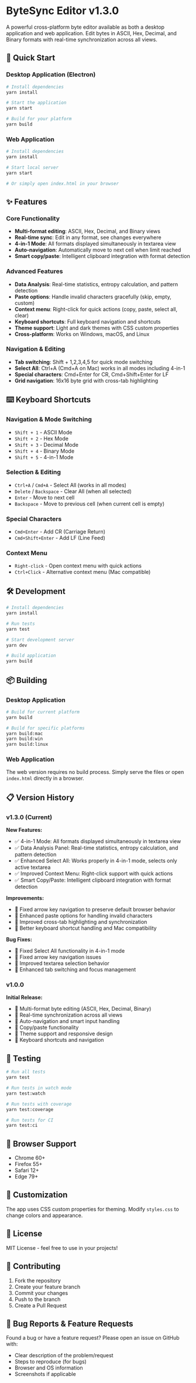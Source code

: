 # ByteSync Editor v1.3.0

A powerful cross-platform byte editor available as both a desktop application and web application. Edit bytes in ASCII, Hex, Decimal, and Binary formats with real-time synchronization across all views.

## 🚀 Quick Start

### Desktop Application (Electron)
```bash
# Install dependencies
yarn install

# Start the application
yarn start

# Build for your platform
yarn build
```

### Web Application
```bash
# Install dependencies
yarn install

# Start local server
yarn start

# Or simply open index.html in your browser
```

## ✨ Features

### Core Functionality
- **Multi-format editing**: ASCII, Hex, Decimal, and Binary views
- **Real-time sync**: Edit in any format, see changes everywhere
- **4-in-1 Mode**: All formats displayed simultaneously in textarea view
- **Auto-navigation**: Automatically move to next cell when limit reached
- **Smart copy/paste**: Intelligent clipboard integration with format detection

### Advanced Features
- **Data Analysis**: Real-time statistics, entropy calculation, and pattern detection
- **Paste options**: Handle invalid characters gracefully (skip, empty, custom)
- **Context menu**: Right-click for quick actions (copy, paste, select all, clear)
- **Keyboard shortcuts**: Full keyboard navigation and shortcuts
- **Theme support**: Light and dark themes with CSS custom properties
- **Cross-platform**: Works on Windows, macOS, and Linux

### Navigation & Editing
- **Tab switching**: Shift + 1,2,3,4,5 for quick mode switching
- **Select All**: Ctrl+A (Cmd+A on Mac) works in all modes including 4-in-1
- **Special characters**: Cmd+Enter for CR, Cmd+Shift+Enter for LF
- **Grid navigation**: 16x16 byte grid with cross-tab highlighting

## ⌨️ Keyboard Shortcuts

### Navigation & Mode Switching
- `Shift + 1` - ASCII Mode
- `Shift + 2` - Hex Mode  
- `Shift + 3` - Decimal Mode
- `Shift + 4` - Binary Mode
- `Shift + 5` - 4-in-1 Mode

### Selection & Editing
- `Ctrl+A` / `Cmd+A` - Select All (works in all modes)
- `Delete` / `Backspace` - Clear All (when all selected)
- `Enter` - Move to next cell
- `Backspace` - Move to previous cell (when current cell is empty)

### Special Characters
- `Cmd+Enter` - Add CR (Carriage Return)
- `Cmd+Shift+Enter` - Add LF (Line Feed)

### Context Menu
- `Right-click` - Open context menu with quick actions
- `Ctrl+Click` - Alternative context menu (Mac compatible)

## 🛠️ Development

```bash
# Install dependencies
yarn install

# Run tests
yarn test

# Start development server
yarn dev

# Build application
yarn build
```

## 📦 Building

### Desktop Application
```bash
# Build for current platform
yarn build

# Build for specific platforms
yarn build:mac
yarn build:win
yarn build:linux
```

### Web Application
The web version requires no build process. Simply serve the files or open `index.html` directly in a browser.

## 📋 Version History

### v1.3.0 (Current)
**New Features:**
- ✅ 4-in-1 Mode: All formats displayed simultaneously in textarea view
- ✅ Data Analysis Panel: Real-time statistics, entropy calculation, and pattern detection
- ✅ Enhanced Select All: Works properly in 4-in-1 mode, selects only active textarea
- ✅ Improved Context Menu: Right-click support with quick actions
- ✅ Smart Copy/Paste: Intelligent clipboard integration with format detection

**Improvements:**
- 🔧 Fixed arrow key navigation to preserve default browser behavior
- 🔧 Enhanced paste options for handling invalid characters
- 🔧 Improved cross-tab highlighting and synchronization
- 🔧 Better keyboard shortcut handling and Mac compatibility

**Bug Fixes:**
- 🐛 Fixed Select All functionality in 4-in-1 mode
- 🐛 Fixed arrow key navigation issues
- 🐛 Improved textarea selection behavior
- 🐛 Enhanced tab switching and focus management

### v1.0.0
**Initial Release:**
- 🎉 Multi-format byte editing (ASCII, Hex, Decimal, Binary)
- 🎉 Real-time synchronization across all views
- 🎉 Auto-navigation and smart input handling
- 🎉 Copy/paste functionality
- 🎉 Theme support and responsive design
- 🎉 Keyboard shortcuts and navigation

## 🧪 Testing

```bash
# Run all tests
yarn test

# Run tests in watch mode
yarn test:watch

# Run tests with coverage
yarn test:coverage

# Run tests for CI
yarn test:ci
```

## 📱 Browser Support

- Chrome 60+
- Firefox 55+
- Safari 12+
- Edge 79+

## 🔧 Customization

The app uses CSS custom properties for theming. Modify `styles.css` to change colors and appearance.

## 📄 License

MIT License - feel free to use in your projects!

## 🤝 Contributing

1. Fork the repository
2. Create your feature branch
3. Commit your changes
4. Push to the branch
5. Create a Pull Request

## 🐛 Bug Reports & Feature Requests

Found a bug or have a feature request? Please open an issue on GitHub with:
- Clear description of the problem/request
- Steps to reproduce (for bugs)
- Browser and OS information
- Screenshots if applicable
